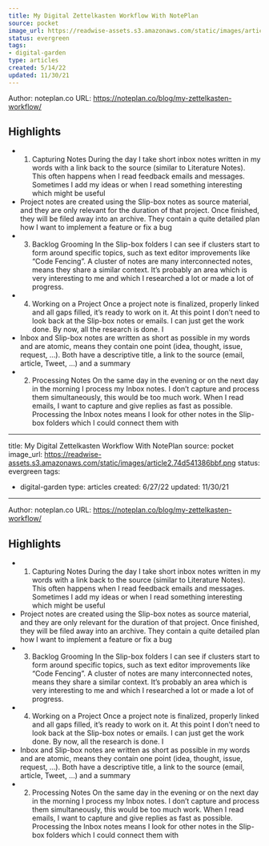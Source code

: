 ```yaml
---
title: My Digital Zettelkasten Workflow With NotePlan
source: pocket
image_url: https://readwise-assets.s3.amazonaws.com/static/images/article2.74d541386bbf.png
status: evergreen
tags: 
- digital-garden 
type: articles
created: 5/14/22
updated: 11/30/21
---
```


Author: noteplan.co
URL: https://noteplan.co/blog/my-zettelkasten-workflow/

## Highlights
- 1. Capturing Notes During the day I take short inbox notes written in my words with a link back to the source (similar to Literature Notes). This often happens when I read feedback emails and messages. Sometimes I add my ideas or when I read something interesting which might be useful
- Project notes are created using the Slip-box notes as source material, and they are only relevant for the duration of that project. Once finished, they will be filed away into an archive. They contain a quite detailed plan how I want to implement a feature or fix a bug
- 3. Backlog Grooming In the Slip-box folders I can see if clusters start to form around specific topics, such as text editor improvements like “Code Fencing”. A cluster of notes are many interconnected notes, means they share a similar context. It’s probably an area which is very interesting to me and which I researched a lot or made a lot of progress.
- 4. Working on a Project Once a project note is finalized, properly linked and all gaps filled, it’s ready to work on it. At this point I don’t need to look back at the Slip-box notes or emails. I can just get the work done. By now, all the research is done. I
- Inbox and Slip-box notes are written as short as possible in my words and are atomic, means they contain one point (idea, thought, issue, request, …). Both have a descriptive title, a link to the source (email, article, Tweet, …) and a summary
- 2. Processing Notes On the same day in the evening or on the next day in the morning I process my Inbox notes. I don’t capture and process them simultaneously, this would be too much work. When I read emails, I want to capture and give replies as fast as possible. Processing the Inbox notes means I look for other notes in the Slip-box folders which I could connect them with
---
title: My Digital Zettelkasten Workflow With NotePlan
source: pocket
image_url: https://readwise-assets.s3.amazonaws.com/static/images/article2.74d541386bbf.png
status: evergreen
tags: 
- digital-garden 
type: articles
created: 6/27/22
updated: 11/30/21
---

Author: noteplan.co
URL: https://noteplan.co/blog/my-zettelkasten-workflow/

## Highlights
- 1. Capturing Notes During the day I take short inbox notes written in my words with a link back to the source (similar to Literature Notes). This often happens when I read feedback emails and messages. Sometimes I add my ideas or when I read something interesting which might be useful
- Project notes are created using the Slip-box notes as source material, and they are only relevant for the duration of that project. Once finished, they will be filed away into an archive. They contain a quite detailed plan how I want to implement a feature or fix a bug
- 3. Backlog Grooming In the Slip-box folders I can see if clusters start to form around specific topics, such as text editor improvements like “Code Fencing”. A cluster of notes are many interconnected notes, means they share a similar context. It’s probably an area which is very interesting to me and which I researched a lot or made a lot of progress.
- 4. Working on a Project Once a project note is finalized, properly linked and all gaps filled, it’s ready to work on it. At this point I don’t need to look back at the Slip-box notes or emails. I can just get the work done. By now, all the research is done. I
- Inbox and Slip-box notes are written as short as possible in my words and are atomic, means they contain one point (idea, thought, issue, request, …). Both have a descriptive title, a link to the source (email, article, Tweet, …) and a summary
- 2. Processing Notes On the same day in the evening or on the next day in the morning I process my Inbox notes. I don’t capture and process them simultaneously, this would be too much work. When I read emails, I want to capture and give replies as fast as possible. Processing the Inbox notes means I look for other notes in the Slip-box folders which I could connect them with
